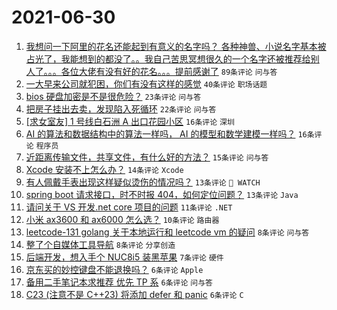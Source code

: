 # 2021-06-30

1. [我想问一下阿里的花名还能起到有意义的名字吗？ 各种神兽、小说名字基本被占光了，我能想到的都没了。。我自己苦思冥想很久的一个名字还被推荐给别人了。。。各位大佬有没有好的花名。。。提前感谢了](https://www.v2ex.com/t/786614) `89条评论` `问与答`
1. [一大早来公司就犯困，你们有没有这样的感觉](https://www.v2ex.com/t/786593) `40条评论` `职场话题`
1. [bios 硬盘加密是不是很危险？](https://www.v2ex.com/t/786589) `23条评论` `问与答`
1. [把房子挂出去卖，发现陷入死循环](https://www.v2ex.com/t/786601) `22条评论` `问与答`
1. [[求女室友] 1 号线白石洲 A 出口花园小区](https://www.v2ex.com/t/786629) `16条评论` `深圳`
1. [AI 的算法和数据结构中的算法一样吗， AI 的模型和数学建模一样吗？](https://www.v2ex.com/t/786596) `16条评论` `程序员`
1. [近距离传输文件，共享文件，有什么好的方法？](https://www.v2ex.com/t/786606) `15条评论` `问与答`
1. [Xcode 安装不上怎么办？](https://www.v2ex.com/t/786630) `14条评论` `Xcode`
1. [有人佩戴手表出现这样疑似烫伤的情况吗？](https://www.v2ex.com/t/786610) `13条评论` ` WATCH`
1. [spring boot 请求接口，时不时报 404，如何定位问题？](https://www.v2ex.com/t/786599) `13条评论` `Java`
1. [请问关于 VS 开发.net core 项目的问题](https://www.v2ex.com/t/786611) `11条评论` `.NET`
1. [小米 ax3600 和 ax6000 怎么选？](https://www.v2ex.com/t/786595) `10条评论` `路由器`
1. [leetcode-131 golang 关于本地运行和 leetcode vm 的疑问](https://www.v2ex.com/t/786622) `8条评论` `问与答`
1. [整了个自媒体工具导航](https://www.v2ex.com/t/786615) `8条评论` `分享创造`
1. [后端开发，想入手个 NUC8i5 装黑苹果](https://www.v2ex.com/t/786619) `7条评论` `硬件`
1. [京东买的妙控键盘不能退换吗？](https://www.v2ex.com/t/786627) `6条评论` `Apple`
1. [备用二手笔记本求推荐 优先 TP 系](https://www.v2ex.com/t/786624) `6条评论` `问与答`
1. [C23 (注意不是 C++23) 将添加 defer 和 panic](https://www.v2ex.com/t/786620) `6条评论` `C`
